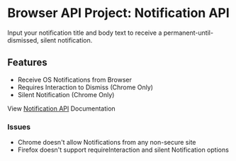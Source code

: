 # Browser API Project: Notification API
Input your notification title and body text to receive a permanent-until-dismissed, silent notification.

## Features
* Receive OS Notifications from Browser
* Requires Interaction to Dismiss (Chrome Only)
* Silent Notification (Chrome Only)

View [Notification API](https://developer.mozilla.org/en-US/docs/Web/API/Notifications_API) Documentation

### Issues
* Chrome doesn't allow Notifications from any non-secure site
* Firefox doesn't support requireInteraction and silent Notification options
